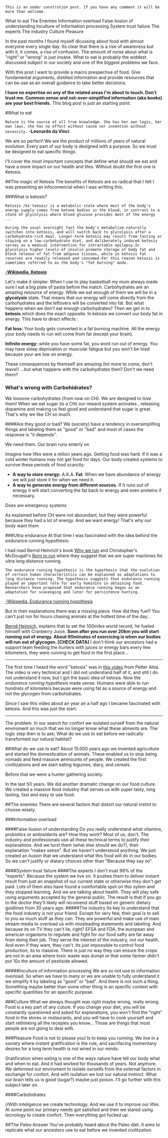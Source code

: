 `This is an under constrution post. If you have any comment it will be more than welcome.`

What to eat
  The Enemies
	  Information overload
		  False ilusion of understanding
		  Inculture of Information processing
	  System trust failure
		  The experts
		  The industry
	  Culture
	  Pleasure
	  
In the past months I found myself dicussing  about food with almost everyone every single day. Its clear that there is a rise of awareness but with it, it comes, a rise of confusion. The amount of noise about what is "right" or "wrong" is just insane. What to eat is probably the widdest discussed subject in our society and one of the biggest problems we face.

With this post I want to provide a macro prespective of food. Give fundamental arguments, distilled information and  provide resources that can be use as an overall guidance to take better decisions.

**I have no expertise on any of the related areas I'm about to touch. Don't trust me. Common sense and not-over-simplified information (aka books) are your best friends.** This blog post is just an starting point.

#What to eat

`Nature is the source of all true knowledge. She has her own logic, her own laws, she has no effect without cause nor invention without necessity.`
**-Leonardo da Vinci**

We are so perfect! We are the product of millions of years of natural evolution. Every part of our body is designed with a purpose.  So we must be designed to eat specific things.

I'll cover the most important concepts that define what should we eat and have a more impact on our health and lifes. Without doubt the first one is Ketosis.

##The magic of Ketosis
The benefits of Ketosis are so radical that I felt I was presenting an infocomercial when I was writting this. 

###What is ketosis?

    Ketosis /kɨˈtoʊsɨs/ is a metabolic state where most of the body's energy supply comes from ketone bodies in the blood, in contrast to a state of glycolysis where blood glucose provides most of the energy
    ...

    During the usual overnight fast the body's metabolism naturally switches into ketosis, and will switch back to glycolysis after a carbohydrate-rich meal. Longer-term ketosis may result from fasting or staying on a low-carbohydrate diet, and deliberately induced ketosis serves as a medical intervention for intractable epilepsy.In glycolysis higher levels of insulin promote storage of body fat and block release of fat from adipose tissues, while in ketosis fat reserves are readily released and consumed.For this reason ketosis is sometimes referred to as the body's "fat burning" mode.

[**-Wikipedia, Ketosis**](http://en.wikipedia.org/wiki/Ketosis)

Let's make it simpler.
When I use to play basketball my mum always made sure I eat a big plate of pasta before the match. Carbohydrates are an amazing resource of energy.
While we eat enough of them we will be in a **glycolysis** state. That means that our energy will come directly from the carbohydrates and the leftovers will be converted into fat.
But what happens when we don't eat enough carbohydrates? Then we get in to **ketosis** which does the exact opposite. In ketosis we convert our body fat in energy. This have to direct effects :

**Fat loss**: Your body gets converted in a fat burning machine. All the energy your body needs to run will come from fat (except your brain).

**Infinite energy:** while you have some fat, you wont run out of energy. You may have sleep deprivation or muscular fatigue but you won't be tired because your are low on energy.

These consequences by themself are amazing (lot more to come, don't leave!) ...but what happens with the carbohydrates then? Don't we need them?

### What's wrong with Carbohidrates?

We loooove carbohydrates (from now on CH). We are designed to love them! When we eat sugar (is a CH) our reward system activates , releasing dopamine and making us feel good and understand that sugar is great. That's why we like CH so much.

####Are they good or bad?
We (society) have a tendency in oversimplifing things and labeling them as "good" or "bad" and most of cases the response is "it depends".

We need them. Our brain runs enterly on 

Imagine how lifes were a milion years ago. Getting food was hard. If it was a cold winter humans may not get food for days. Our body created systems to survive these periods of food scarcity:

 - **A way to store energy:**  A.K.A. **Fat**. When we have abundance of energy we will just store it for when we need it.
 -  **A way to generate energy from different sources**. If it runs out of energy it will start converting the fat back to energy and even proteins if necessary.
 
Does are emergency systems


As explained before CH were not aboundant, but they were powerful because they had a lot of energy. And we want energy! That's why our body want them


###Ultra endurance
At that time I was fascinated with the idea behind the endurance running hypothesis:

I had read Bernd Heinrich's book [Why we run](http://en.wikipedia.org/wiki/Why_We_Run) and Christopher's McDougall's [Born to run](http://en.wikipedia.org/wiki/Born_to_Run:_A_Hidden_Tribe,_Superathletes,_and_the_Greatest_Race_the_World_Has_Never_Seen) where they suggest that we are super machines for ultra long distance running.

    The endurance running hypothesis is the hypothesis that the evolution of certain human characteristics can be explained as adaptations to long distance running. The hypothesis suggests that endurance running played an important role for early hominins in obtaining food. Researchers have proposed that endurance running began as an adaptation for scavenging and later for persistence hunting.

[-Wikipedia, Endurance running hypothesis](http://en.wikipedia.org/wiki/Endurance_running_hypothesis)


But in their explanations there was a missing piece. How did they fuel? You can't just run for hours chasing animals at the hottest time of the day...

 [Bernd Heinrich](http://en.wikipedia.org/wiki/Bernd_Heinrich), explains that to set the 100miles world record, he fueled himself with Cranberry Juice.
 **Soon after you run over 20km you will start running out of energy. About 90minutes of exercicing is when our bodies will run out of glycogen. [CHECK DATA]**
I don't think our ancestors had a support team feeding the hunters with juices or energy bars every few kilometers, they were running to get food in the first place...

---
The first time I heard the word "ketosis" was in [this video](https://www.youtube.com/watch?v=NqwvcrA7oe8) from Petter Attia.
The video is very technical and I did not understand half of it, and still I do not understand it now, but I got the basic idea of ketosis.
Now the *endurance running hypothesis* made sense. Humans were able to run hundrets of kilometers because were using fat as a source of energy and not the glycogen from carbohidrates.

Since I saw this video about an year an a half ago I became fascinated with ketosis. And this was just the start.


---

The problem. In our search for confort we isolated ourself from the natural enviroment so much that we no longer know what these aliments are.
The logic step then is to ask;
What do we use to eat before we radically transformed our natural habitat?

##What do we use to eat?
About 15.000 years ago we invented agriculture and started the domestication of animals. These enabled us to stop being nomads and feed massive ammounts of people. We created the first civilitzations and we start eating legumes, diary, and cereals.

Before that we were a hunter gathering society. 

In the last 50 years. We did another dramatic change on our food culture. We created a massive food industry that serves us with super tasty, long lasting, fast and easy to use food.


##The enemies
There are several factors that distort our natural instint to choose wisely.

###Information overload

####False  ilusion of understanding
Do you really understand what  vitamins, probiotics or antioxidants are? How they work? Most of us, don't. The industry and professionals use all these technical terms to justify their explanations. And we turst them (what else should we do?), their explanation "makes sense".  But we haven't understood anything. We just created an ilusion that we understand what this food will do in our bodies. So we can't justify or diatary choices other than "Because they say so".

####System trust failure
####The experts
I don't trust 99% of the "experts". Because the system we live on. It pushes them to deliver instant result from just an snapshot of our current state or otherwise they don't get paid. Lots of them also have found a comfortable spot on this sytem and they stopped learning. And we are talking about health. They will play safe using arguments accepted by the general public. 
The result is that if you go to the doctor they'll likely will recomend stuff based on generic dietary guidlines from 30 years ago.
#####The industry
Its key to understand that the food industry is not your friend. Except for very few, their goal is to sell to you as much stuff as they can. 
They are powerful and make use of main stream media to overload us with missleading statements and labeling.  And because its on TV they can't lie, right? 
EFSA and FDA, the european and american organisms to regulate and fight for our food safty are far away from doing their job. They serve the interest of the industry, not our health. And even if they want, they can't. Its just impossible to control food production, its to massive. There is just no way they can ensure the crops are not in an area where toxic waste was dumpt or that some farmer didn't put 10x the amount of pestiside allowed.

#####Inculture of information processing
We are so not use to information overload. So when we have to many or we are unable to fully understand it we simplify it by labeling as "good" or "bad". And there is not such a thing.  Something maybe better than some other thing in an specific context with specific quantities for an specific purpose. 

###Culture
What we always thought was right maybe wrong, really wrong. Food is a key part of any cuture. If you change your diet, you will be constantly questioned and asked for explanations, you won't find the "right" food in the stores or restaurants,  and you will have to cook yourself and start rethinking all the recepies you know...
Those are things that most people are not going to deal with.

###Pleasure
Food is not to please you! Is to keep you running.
We live in a society where instant gratification is the rule, and sacrifacing momentany desires for a long term health is not wired in our minds.

Gratification when eating is one of the ways nature have tell our body what and when to eat. And it had worked for thousands of years. Not anymore. We deformed our enviroment to isolate ourselfs from the external factors in exchange for confort. And with isolation we lost our natural instinct. What our brain tells us is good  (sugar?) maybe just poison. I'll go further with this subject later on.

####Carbohidrates

//With inteligence we create technology. And we use it to improve our lifes. At some point our primary needs got satisfied and then we stared using tecnology to create confort. Then everything got fucked up.

##The Paleo Answer
You've probably heard about the Paleo diet. It aims to replicate what our ancestors use to eat before we invented civilitzation.
